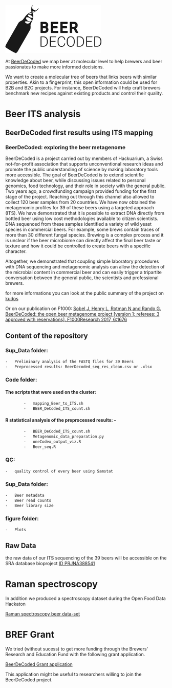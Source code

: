 
<img src="https://raw.githubusercontent.com/BeerDecodedProject/beer-data/master/assets/logo.png" width="300">

At [BeerDeCoded](http://www.genome.beer) we map beer at molecular level to help brewers and beer passionates to make more informed decisions.

We want to create a molecular tree of beers that links beers with similar properties. Akin to a fingerprint, this open information could be used for B2B and B2C projects. For instance, BeerDeCoded will help craft brewers benchmark new recipes against existing products and control their quality.

# Beer ITS analysis
## BeerDeCoded first results using ITS mapping

### BeerDeCoded: exploring the beer metagenome

BeerDeCoded is a project carried out by members of Hackuarium, a Swiss not-for-profit association that supports unconventional research ideas and promote the public understanding of science by making laboratory tools more accessible. The goal of BeerDeCoded is to extend scientific knowledge about beer, while discussing issues related to personal genomics, food technology, and their role in society with the general public. Two years ago, a crowdfunding campaign provided funding for the first stage of the project. Reaching out through this channel also allowed to collect 120 beer samples from 20 countries.
We have now obtained the metagenomic profiles for 39 of these beers using a targeted approach (ITS). We have demonstrated that it is possible to extract DNA directly from bottled beer using low cost methodologies available to citizen scientists. DNA sequenced from these samples identified a variety of wild yeast species in commercial beers. For example, some brews contain traces of more than 30 different fungal species. Brewing is a complex process and it is unclear if the beer microbiome can directly affect the final beer taste or texture and how it could be controlled to create beers with a specific character.

Altogether, we demonstrated that coupling simple laboratory procedures with DNA sequencing and metagenomic analysis can allow the detection of the microbial content in commercial beer and can easily trigger a tripartite conversation between the general public, the scientists and professional brewers.

for more informations you can look at the public summary of the project  on [kudos](https://www.growkudos.com/publications/10.12688%25252Ff1000research.12564.1/reader) 

Or on our publication on F1000: [Sobel J, Henry L, Rotman N and Rando G. BeerDeCoded: the open beer metagenome project [version 1; referees: 3 approved with reservations]. F1000Research 2017, 6:1676](https://f1000research.com/articles/6-1676/v1)
 
## Content of the repository

###	Sup_Data folder: 

	-	Preliminary analysis of the FASTQ files for 39 Beers
	-	Preprocessed results: BeerDecoded_seq_res_clean.csv or .xlsx
	
###	Code folder:

####		The scripts that were used on the cluster: 
		
			-	mapping_Beer_to_ITS.sh
			-	BEER_DeCoded_ITS_count.sh
			
####		R statistical analysis of the preprocessed results: 	-	
		
			-	BEER_DeCoded_ITS_count.sh
			-	Metagenomic_data_preparation.py
			-	oneCodex_output_viz.R
			-	Beer_seq.R
			
### QC: 

	-	quality control of every beer using Samstat
	
###	Sup_Data folder: 

	-	Beer metadata
	-	Beer read counts
	-	Beer library size
	
###	figure folder: 

	-	Plots
	
## Raw Data

the raw data of our ITS sequencing of the 39 beers will be accessible on the SRA database bioproject [ID PRJNA388541](https://www.ncbi.nlm.nih.gov/bioproject/388541)

# Raman spectroscopy

In addition we produced a spectroscopy dataset during the Open Food Data Hackaton

[Raman spectroscopy beer data-set](https://github.com/beerdecoded/Beer_ITS_analysis/blob/master/Open_food_hackaton.md)

# BREF Grant 

We tried (without sucess) to get more funding through the Brewers' Research and Education Fund with the following grant application.

[BeerDeCoded Grant application](https://github.com/beerdecoded/Beer_ITS_analysis/blob/master/BeerDecoded_BREF.pdf)

This application might be useful to researchers willing to join the BeerDeCoded project.
